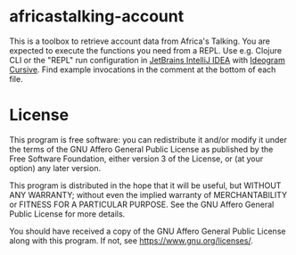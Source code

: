 # africastalking-account

This is a toolbox to retrieve account data from Africa's Talking.  You are
expected to execute the functions you need from a REPL.  Use e.g. Clojure CLI
or the "REPL" run configuration in [JetBrains IntelliJ IDEA](https://www.jetbrains.com/idea/)
with [Ideogram Cursive](https://cursive-ide.com/).  Find example invocations in
the comment at the bottom of each file.

# License

This program is free software: you can redistribute it and/or modify
it under the terms of the GNU Affero General Public License as published by
the Free Software Foundation, either version 3 of the License, or
(at your option) any later version.

This program is distributed in the hope that it will be useful,
but WITHOUT ANY WARRANTY; without even the implied warranty of
MERCHANTABILITY or FITNESS FOR A PARTICULAR PURPOSE.  See the
GNU Affero General Public License for more details.

You should have received a copy of the GNU Affero General Public License
along with this program.  If not, see <https://www.gnu.org/licenses/>.

